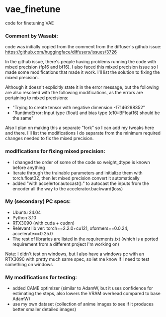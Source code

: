 # vae_finetune
 code for finetuning VAE
 
 ### Comment by Wasabi:
 
 code was initially copied from the comment from the diffuser's github issue: https://github.com/huggingface/diffusers/issues/3726
 
 In the github issue, there's people having problems running the code with mixed precision (fp16 and bf16). I also faced this mixed precision issue so I made some modifications that made it work. I'll list the solution to fixing the mixed precision.
 
 Although it doesn't explicitly state it in the error message, but the following are also resolved with the following modifications, as the errors are pertaining to mixed precisions:
 - "Trying to create tensor with negative dimension -17146298352"
 - "RuntimeError: Input type (float) and bias type (c10::BFloat16) should be the same"
 
 Also I plan on making this a separate "fork" so I can add my tweaks here and there. I'll list the modifications I do separate from the minimum required changes needed to fix the mixed precision.
 
 ### modifications for fixing mixed precision:
 - I changed the order of some of the code so weight_dtype is known before anything
 - Iterate through the trainable parameters and initialize them with torch.float32, then let mixed precision convert it automatically
 - added "with accelertor.autocast():" to autocast the inputs from the encoder all the way to the accelerator.backward(loss)
 
### My (secondary) PC specs:
- Ubuntu 24.04
- Python 3.10
- RTX3090 (with cuda + cudnn)
- Relevant lib ver: torch==2.2.0+cu121, xformers==0.0.24, accelerate==0.25.0 
- The rest of libraries are listed in the requirements.txt (which is a ported requirement from a different project I'm working on)

Note: I didn't test on windows, but I also have a windows pc with an RTX3090 with pretty much same spec, so let me know if I need to test something on windows

 
### My modifications for testing:
- added CAME optimizer (similar to AdamW, but it uses confidence for estimating the steps, also lowers the VRAM overhead compared to base AdamW)
- use my own dataset (collection of anime images to see if it produces better smaller detailed images)

 
